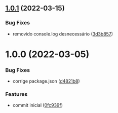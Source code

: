 ## [1.0.1](https://github.com/tiig-node/nestjs-queue/compare/v1.0.0...v1.0.1) (2022-03-15)


### Bug Fixes

* removido console.log desnecessário ([3d3b857](https://github.com/tiig-node/nestjs-queue/commit/3d3b857a0ef282766ad38ddc508b8294fd05e359))

# 1.0.0 (2022-03-05)


### Bug Fixes

* corrige package.json ([d4821b8](https://github.com/tiig-node/nestjs-queue/commit/d4821b8164895e049e721850089809035e641343))


### Features

* commit inicial ([0fc939f](https://github.com/tiig-node/nestjs-queue/commit/0fc939f1a6b0871cc1fddd7a8d1916043ca03966))
